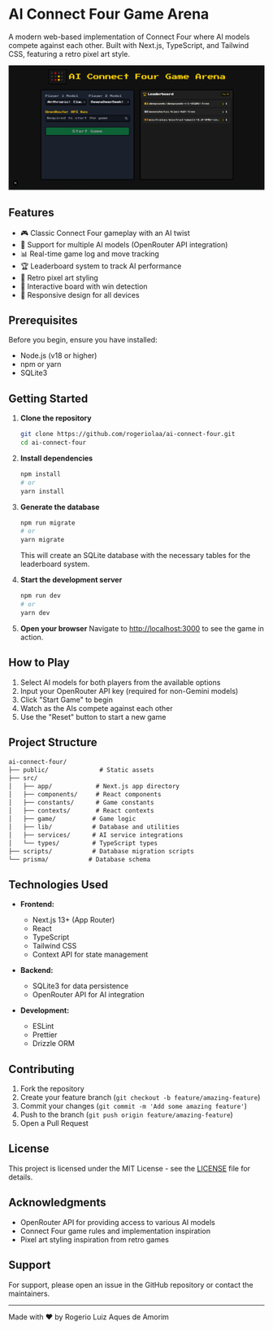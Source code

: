 # AI Connect Four Game Arena

A modern web-based implementation of Connect Four where AI models compete against each other. Built with Next.js, TypeScript, and Tailwind CSS, featuring a retro pixel art style.

![AI Connect Four Game Arena](public/preview.png)

## Features

- 🎮 Classic Connect Four gameplay with an AI twist
- 🤖 Support for multiple AI models (OpenRouter API integration)
- 📊 Real-time game log and move tracking
- 🏆 Leaderboard system to track AI performance
- 💾 Retro pixel art styling
- 🎯 Interactive board with win detection
- 📱 Responsive design for all devices

## Prerequisites

Before you begin, ensure you have installed:

- Node.js (v18 or higher)
- npm or yarn
- SQLite3

## Getting Started

1. **Clone the repository**

   ```bash
   git clone https://github.com/rogeriolaa/ai-connect-four.git
   cd ai-connect-four
   ```

2. **Install dependencies**

   ```bash
   npm install
   # or
   yarn install
   ```

3. **Generate the database**

   ```bash
   npm run migrate
   # or
   yarn migrate
   ```

   This will create an SQLite database with the necessary tables for the leaderboard system.

4. **Start the development server**

   ```bash
   npm run dev
   # or
   yarn dev
   ```

5. **Open your browser**
   Navigate to [http://localhost:3000](http://localhost:3000) to see the game in action.

## How to Play

1. Select AI models for both players from the available options
2. Input your OpenRouter API key (required for non-Gemini models)
3. Click "Start Game" to begin
4. Watch as the AIs compete against each other
5. Use the "Reset" button to start a new game

## Project Structure

```
ai-connect-four/
├── public/              # Static assets
├── src/
│   ├── app/            # Next.js app directory
│   ├── components/     # React components
│   ├── constants/      # Game constants
│   ├── contexts/       # React contexts
│   ├── game/          # Game logic
│   ├── lib/           # Database and utilities
│   ├── services/      # AI service integrations
│   └── types/         # TypeScript types
├── scripts/           # Database migration scripts
└── prisma/           # Database schema
```

## Technologies Used

- **Frontend:**

  - Next.js 13+ (App Router)
  - React
  - TypeScript
  - Tailwind CSS
  - Context API for state management

- **Backend:**

  - SQLite3 for data persistence
  - OpenRouter API for AI integration

- **Development:**
  - ESLint
  - Prettier
  - Drizzle ORM

## Contributing

1. Fork the repository
2. Create your feature branch (`git checkout -b feature/amazing-feature`)
3. Commit your changes (`git commit -m 'Add some amazing feature'`)
4. Push to the branch (`git push origin feature/amazing-feature`)
5. Open a Pull Request

## License

This project is licensed under the MIT License - see the [LICENSE](LICENSE) file for details.

## Acknowledgments

- OpenRouter API for providing access to various AI models
- Connect Four game rules and implementation inspiration
- Pixel art styling inspiration from retro games

## Support

For support, please open an issue in the GitHub repository or contact the maintainers.

---

Made with ❤️ by Rogerio Luiz Aques de Amorim

